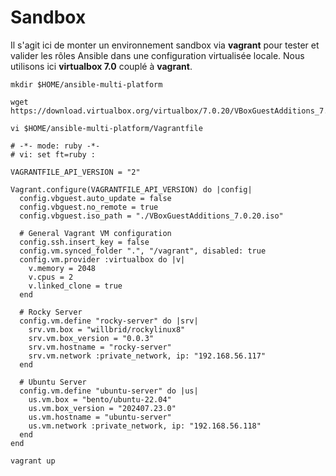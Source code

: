 # Sandbox

Il s'agit ici de monter un environnement sandbox via **vagrant** pour tester et valider les rôles Ansible dans une configuration virtualisée locale. Nous utilisons ici **virtualbox 7.0** couplé à **vagrant**.

```
mkdir $HOME/ansible-multi-platform
```

```
wget https://download.virtualbox.org/virtualbox/7.0.20/VBoxGuestAdditions_7.0.20.iso
```

```
vi $HOME/ansible-multi-platform/Vagrantfile
```

```
# -*- mode: ruby -*-
# vi: set ft=ruby :

VAGRANTFILE_API_VERSION = "2"

Vagrant.configure(VAGRANTFILE_API_VERSION) do |config|
  config.vbguest.auto_update = false
  config.vbguest.no_remote = true
  config.vbguest.iso_path = "./VBoxGuestAdditions_7.0.20.iso"

  # General Vagrant VM configuration
  config.ssh.insert_key = false
  config.vm.synced_folder ".", "/vagrant", disabled: true
  config.vm.provider :virtualbox do |v|
    v.memory = 2048
    v.cpus = 2
    v.linked_clone = true
  end
  
  # Rocky Server
  config.vm.define "rocky-server" do |srv|
    srv.vm.box = "willbrid/rockylinux8"
    srv.vm.box_version = "0.0.3"
    srv.vm.hostname = "rocky-server"
    srv.vm.network :private_network, ip: "192.168.56.117"
  end

  # Ubuntu Server
  config.vm.define "ubuntu-server" do |us|
    us.vm.box = "bento/ubuntu-22.04"
    us.vm.box_version = "202407.23.0"
    us.vm.hostname = "ubuntu-server"
    us.vm.network :private_network, ip: "192.168.56.118"
  end
end
```

```
vagrant up
```